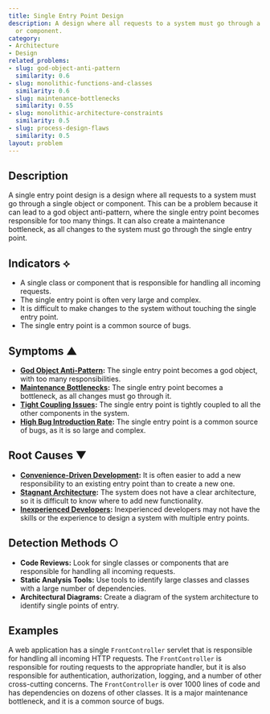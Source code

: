 ```yaml
---
title: Single Entry Point Design
description: A design where all requests to a system must go through a single object
  or component.
category:
- Architecture
- Design
related_problems:
- slug: god-object-anti-pattern
  similarity: 0.6
- slug: monolithic-functions-and-classes
  similarity: 0.6
- slug: maintenance-bottlenecks
  similarity: 0.55
- slug: monolithic-architecture-constraints
  similarity: 0.5
- slug: process-design-flaws
  similarity: 0.5
layout: problem
---
```


## Description
A single entry point design is a design where all requests to a system must go through a single object or component. This can be a problem because it can lead to a god object anti-pattern, where the single entry point becomes responsible for too many things. It can also create a maintenance bottleneck, as all changes to the system must go through the single entry point.

## Indicators ⟡
- A single class or component that is responsible for handling all incoming requests.
- The single entry point is often very large and complex.
- It is difficult to make changes to the system without touching the single entry point.
- The single entry point is a common source of bugs.

## Symptoms ▲
- **[God Object Anti-Pattern](god-object-anti-pattern.md):** The single entry point becomes a god object, with too many responsibilities.
- **[Maintenance Bottlenecks](maintenance-bottlenecks.md):** The single entry point becomes a bottleneck, as all changes must go through it.
- **[Tight Coupling Issues](tight-coupling-issues.md):** The single entry point is tightly coupled to all the other components in the system.
- **[High Bug Introduction Rate](high-bug-introduction-rate.md):** The single entry point is a common source of bugs, as it is so large and complex.

## Root Causes ▼
- **[Convenience-Driven Development](convenience-driven-development.md):** It is often easier to add a new responsibility to an existing entry point than to create a new one.
- **[Stagnant Architecture](stagnant-architecture.md):** The system does not have a clear architecture, so it is difficult to know where to add new functionality.
- **[Inexperienced Developers](inexperienced-developers.md):** Inexperienced developers may not have the skills or the experience to design a system with multiple entry points.

## Detection Methods ○
- **Code Reviews:** Look for single classes or components that are responsible for handling all incoming requests.
- **Static Analysis Tools:** Use tools to identify large classes and classes with a large number of dependencies.
- **Architectural Diagrams:** Create a diagram of the system architecture to identify single points of entry.

## Examples
A web application has a single `FrontController` servlet that is responsible for handling all incoming HTTP requests. The `FrontController` is responsible for routing requests to the appropriate handler, but it is also responsible for authentication, authorization, logging, and a number of other cross-cutting concerns. The `FrontController` is over 1000 lines of code and has dependencies on dozens of other classes. It is a major maintenance bottleneck, and it is a common source of bugs.
